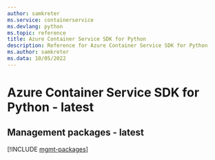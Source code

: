 ```yaml
---
author: samkreter
ms.service: containerservice
ms.devlang: python
ms.topic: reference
title: Azure Container Service SDK for Python
description: Reference for Azure Container Service SDK for Python
ms.author: samkreter
ms.data: 10/05/2022
---
```

# Azure Container Service SDK for Python - latest

## Management packages - latest
[!INCLUDE [mgmt-packages](container-service-mgmt-index.md)]